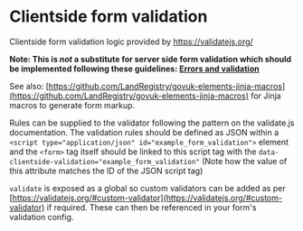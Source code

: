 # Clientside form validation

Clientside form validation logic provided by https://validatejs.org/

**Note: This is _not_ a substitute for server side form validation which should be implemented following these guidelines: [Errors and validation](https://govuk-elements.herokuapp.com/errors/)**

See also: [https://github.com/LandRegistry/govuk-elements-jinja-macros](https://github.com/LandRegistry/govuk-elements-jinja-macros) for Jinja macros to generate form markup.

Rules can be supplied to the validator following the pattern on the validate.js documentation. The validation rules should be defined as JSON within a `<script type="application/json" id="example_form_validation">` element and the `<form>` tag itself should be linked to this script tag with the `data-clientside-validation="example_form_validation"` (Note how the value of this attribute matches the ID of the JSON script tag)

`validate` is exposed as a global so custom validators can be added as per [https://validatejs.org/#custom-validator](https://validatejs.org/#custom-validator) if required. These can then be referenced in your form's validation config.

